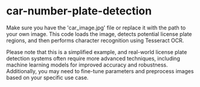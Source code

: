# car-number-plate-detection
Make sure you have the 'car_image.jpg' file or replace it with the path to your own image. This code loads the image, detects potential license plate regions, and then performs character recognition using Tesseract OCR.

Please note that this is a simplified example, and real-world license plate detection systems often require more advanced techniques, including machine learning models for improved accuracy and robustness. Additionally, you may need to fine-tune parameters and preprocess images based on your specific use case.
